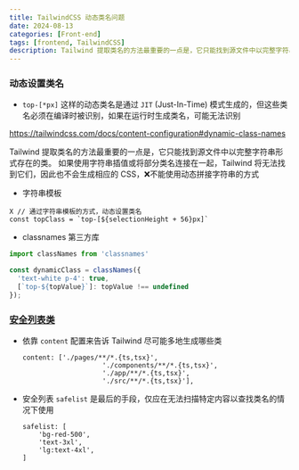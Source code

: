 ```yaml
---
title: TailwindCSS 动态类名问题
date: 2024-08-13
categories: [Front-end]
tags: [frontend, TailwindCSS]
description: Tailwind 提取类名的方法最重要的一点是，它只能找到源文件中以完整字符串形式存在的类。 如果使用字符串插值或将部分类名连接在一起，Tailwind 将无法找到它们，因此也不会生成相应的 CSS 
---
```


### 动态设置类名

- `top-[*px]` 这样的动态类名是通过 `JIT` (Just-In-Time) 模式生成的，但这些类名必须在编译时被识别，如果在运行时生成类名，可能无法识别

https://tailwindcss.com/docs/content-configuration#dynamic-class-names

Tailwind 提取类名的方法最重要的一点是，它只能找到源文件中以完整字符串形式存在的类。 如果使用字符串插值或将部分类名连接在一起，Tailwind 将无法找到它们，因此也不会生成相应的 CSS，❌不能使用动态拼接字符串的方式

- 字符串模板

```tsx
X // 通过字符串模板的方式，动态设置类名
const topClass = `top-[${selectionHeight + 56}px]`
```

- classnames 第三方库

```jsx
import classNames from 'classnames'

const dynamicClass = classNames({
  'text-white p-4': true,
  [`top-${topValue}`]: topValue !== undefined
});
```



### [安全列表类](https://tailwindcss.com/docs/content-configuration#safelisting-classes)

- 依靠 `content` 配置来告诉 Tailwind 尽可能多地生成哪些类

	```
	content: ['./pages/**/*.{ts,tsx}', 
						'./components/**/*.{ts,tsx}', 
						'./app/**/*.{ts,tsx}', 
						'./src/**/*.{ts,tsx}'],
	```

- 安全列表 `safelist` 是最后的手段，仅应在无法扫描特定内容以查找类名的情况下使用

  ```
  safelist: [
      'bg-red-500',
      'text-3xl',
      'lg:text-4xl',
  ]
  ```

  



